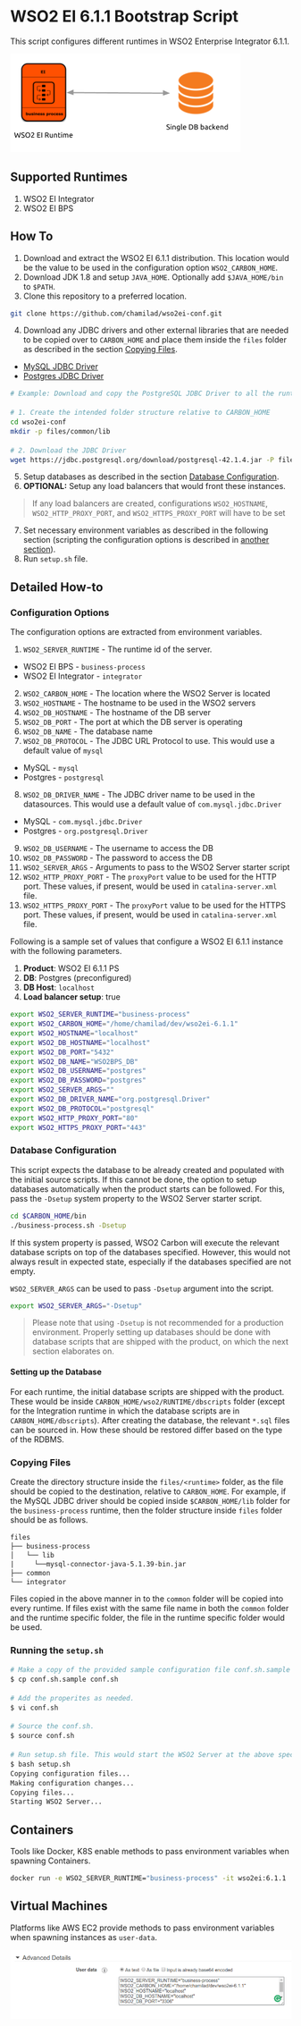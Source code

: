 # WSO2 EI 6.1.1 Bootstrap Script
This script configures different runtimes in WSO2 Enterprise Integrator 6.1.1.

![WSO2 EI Minimum Deployment](img/pattern.png "WSO2 EI Minimum Deployment")

## Supported Runtimes
1. WSO2 EI Integrator
2. WSO2 EI BPS

## How To
1. Download and extract the WSO2 EI 6.1.1 distribution. This location would be the value to be used in the configuration option `WSO2_CARBON_HOME`.
2. Download JDK 1.8 and setup `JAVA_HOME`. Optionally add `$JAVA_HOME/bin` to `$PATH`.
3. Clone this repository to a preferred location.
```bash
git clone https://github.com/chamilad/wso2ei-conf.git
```
4. Download any JDBC drivers and other external libraries that are needed to be copied over to `CARBON_HOME` and place them inside the `files` folder as described in the section [Copying Files](#copying-files).
  * [MySQL JDBC Driver](https://dev.mysql.com/downloads/connector/j/)
  * [Postgres JDBC Driver](https://jdbc.postgresql.org/download.html)

  ```bash
  # Example: Download and copy the PostgreSQL JDBC Driver to all the runtimes when configuring.

  # 1. Create the intended folder structure relative to CARBON_HOME
  cd wso2ei-conf
  mkdir -p files/common/lib

  # 2. Download the JDBC Driver
  wget https://jdbc.postgresql.org/download/postgresql-42.1.4.jar -P files/common/lib
  ```
5. Setup databases as described in the section [Database Configuration](#database-configuration).
6. **OPTIONAL:** Setup any load balancers that would front these instances.
> If any load balancers are created, configurations `WSO2_HOSTNAME`, `WSO2_HTTP_PROXY_PORT`, and `WSO2_HTTPS_PROXY_PORT` will have to be set

7. Set necessary environment variables as described in the following section (scripting the configuration options is described in [another section](#running-the-setupsh)).
8. Run `setup.sh` file.

## Detailed How-to
### Configuration Options
The configuration options are extracted from environment variables.

1. `WSO2_SERVER_RUNTIME` - The runtime id of the server.
  * WSO2 EI BPS - `business-process`
  * WSO2 EI Integrator - `integrator`
2. `WSO2_CARBON_HOME` - The location where the WSO2 Server is located
3. `WSO2_HOSTNAME` - The hostname to be used in the WSO2 servers
4. `WSO2_DB_HOSTNAME` - The hostname of the DB server
5. `WSO2_DB_PORT` - The port at which the DB server is operating
6. `WSO2_DB_NAME` - The database name
7. `WSO2_DB_PROTOCOL` - The JDBC URL Protocol to use. This would use a default value of `mysql`
  * MySQL - `mysql`
  * Postgres - `postgresql`
8. `WSO2_DB_DRIVER_NAME` - The JDBC driver name to be used in the datasources. This would use a default value of `com.mysql.jdbc.Driver`
  * MySQL - `com.mysql.jdbc.Driver`
  * Postgres - `org.postgresql.Driver`
9. `WSO2_DB_USERNAME` - The username to access the DB
10. `WSO2_DB_PASSWORD` - The password to access the DB
11. `WSO2_SERVER_ARGS` - Arguments to pass to the WSO2 Server starter script
12. `WSO2_HTTP_PROXY_PORT` - The `proxyPort` value to be used for the HTTP port. These values, if present, would be used in `catalina-server.xml` file.
13. `WSO2_HTTPS_PROXY_PORT` - The `proxyPort` value to be used for the HTTPS port. These values, if present, would be used in `catalina-server.xml` file.

Following is a sample set of values that configure a WSO2 EI 6.1.1 instance with the following parameters.
1. **Product**: WSO2 EI 6.1.1 PS
2. **DB**: Postgres (preconfigured)
3. **DB Host**: `localhost`
4. **Load balancer setup**: true

```bash
export WSO2_SERVER_RUNTIME="business-process"
export WSO2_CARBON_HOME="/home/chamilad/dev/wso2ei-6.1.1"
export WSO2_HOSTNAME="localhost"
export WSO2_DB_HOSTNAME="localhost"
export WSO2_DB_PORT="5432"
export WSO2_DB_NAME="WSO2BPS_DB"
export WSO2_DB_USERNAME="postgres"
export WSO2_DB_PASSWORD="postgres"
export WSO2_SERVER_ARGS=""
export WSO2_DB_DRIVER_NAME="org.postgresql.Driver"
export WSO2_DB_PROTOCOL="postgresql"
export WSO2_HTTP_PROXY_PORT="80"
export WSO2_HTTPS_PROXY_PORT="443"
```

### Database Configuration
This script expects the database to be already created and populated with the initial source scripts. If this cannot be done, the option to setup databases automatically when the product starts can be followed. For this, pass the `-Dsetup` system property to the WSO2 Server starter script.

```bash
cd $CARBON_HOME/bin
./business-process.sh -Dsetup
```

If this system property is passed, WSO2 Carbon will execute the relevant database scripts on top of the databases specified. However, this would not always result in expected state, especially if the databases specified are not empty.

`WSO2_SERVER_ARGS` can be used to pass `-Dsetup` argument into the script.

```bash
export WSO2_SERVER_ARGS="-Dsetup"
```

> Please note that using `-Dsetup` is not recommended for a production environment. Properly setting up databases should be done with database scripts that are shipped with the product, on which the next section elaborates on.

#### Setting up the Database
For each runtime, the initial database scripts are shipped with the product. These would be inside `CARBON_HOME/wso2/RUNTIME/dbscripts` folder (except for the Integration runtime in which the database scripts are in `CARBON_HOME/dbscripts`). After creating the database, the relevant `*.sql` files can be sourced in. How these should be restored differ based on the type of the RDBMS.

### Copying Files
Create the directory structure inside the `files/<runtime>` folder, as the file should be copied to the destination, relative to `CARBON_HOME`. For example, if the MySQL JDBC driver should be copied inside `$CARBON_HOME/lib` folder for the `business-process` runtime, then the folder structure inside `files` folder should be as follows.

```
files
├── business-process
│   └── lib
|     └──mysql-connector-java-5.1.39-bin.jar
├── common
└── integrator
```

Files copied in the above manner in to the `common` folder will be copied into every runtime. If files exist with the same file name in both the `common` folder and the runtime specific folder, the file in the runtime specific folder would be used.

### Running the `setup.sh`
```bash
# Make a copy of the provided sample configuration file conf.sh.sample as conf.sh.
$ cp conf.sh.sample conf.sh

# Add the properites as needed.
$ vi conf.sh

# Source the conf.sh.
$ source conf.sh

# Run setup.sh file. This would start the WSO2 Server at the above specified location.
$ bash setup.sh
Copying configuration files...
Making configuration changes...
Copying files...
Starting WSO2 Server...

```

## Containers
Tools like Docker, K8S enable methods to pass environment variables when spawning Containers.

```bash
docker run -e WSO2_SERVER_RUNTIME="business-process" -it wso2ei:6.1.1
```

## Virtual Machines
Platforms like AWS EC2 provide methods to pass environment variables when spawning instances as `user-data`.

![AWS Launch Instance Screen](img/aws-user-data.png "AWS Launch Instance Screen")
